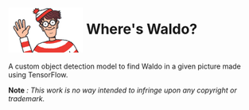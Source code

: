# <img src="/README Resources/684929827Find Waldo.jpg" width="150" align="center" > Where's Waldo?
A custom object detection model to find Waldo in a given picture made using TensorFlow.

**Note** *: This work is no way intended to infringe upon any copyright or trademark.*


